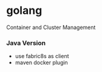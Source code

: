 # golang
Container and Cluster Management


### Java Version

- use fabric8s as client 
- maven docker plugin
